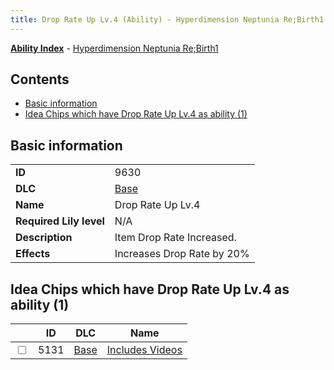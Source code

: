 ```yaml
---
title: Drop Rate Up Lv.4 (Ability) - Hyperdimension Neptunia Re;Birth1
---
```


[**Ability Index**](/neptunia/rb1/ability/index.html) - [Hyperdimension Neptunia Re;Birth1](/neptunia/rb1)

## Contents

- [Basic information](#basic-information)
- [Idea Chips which have Drop Rate Up Lv.4 as ability (1)](#idea-chips-which-have-drop-rate-up-lv4-as-ability-1)

## Basic information

|   |   |
| -- | -- |
| **ID** | 9630 |
| **DLC** | [Base](/neptunia/rb1/dlc/1-base.html) |
| **Name** | Drop Rate Up Lv.4 |
| **Required Lily level** | N/A |
| **Description** | Item Drop Rate Increased. |
| **Effects** | Increases Drop Rate by 20% |


## Idea Chips which have Drop Rate Up Lv.4 as ability (1)

|    | ID | DLC | Name |
| -- | -- | --- | ---- |
| <input type="checkbox" id="rb1-item-1-5131" class="trackbox" /> | 5131 | [Base](/neptunia/rb1/dlc/1-base.html) | [Includes Videos](/neptunia/rb1/item/1-5131-includes-videos.html) |
